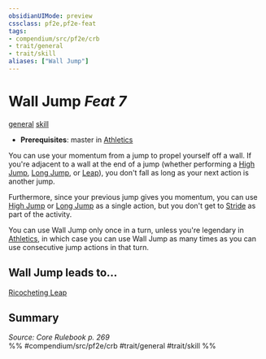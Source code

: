 ```yaml
---
obsidianUIMode: preview
cssclass: pf2e,pf2e-feat
tags:
- compendium/src/pf2e/crb
- trait/general
- trait/skill
aliases: ["Wall Jump"]
---
```

# Wall Jump  *Feat 7*  
[general](../../rules/traits/general.md)  [skill](../../rules/traits/skill.md)  

- **Prerequisites**: master in [Athletics](../skills.md#Athletics)

You can use your momentum from a jump to propel yourself off a wall. If you're adjacent to a wall at the end of a jump (whether performing a [High Jump](../../rules/actions/high-jump.md), [Long Jump](../../rules/actions/long-jump.md), or [Leap](../../rules/actions/leap.md)), you don't fall as long as your next action is another jump.

Furthermore, since your previous jump gives you momentum, you can use [High Jump](../../rules/actions/high-jump.md) or [Long Jump](../../rules/actions/long-jump.md) as a single action, but you don't get to [Stride](../../rules/actions/stride.md) as part of the activity.

You can use Wall Jump only once in a turn, unless you're legendary in [Athletics](../skills.md#Athletics), in which case you can use Wall Jump as many times as you can use consecutive jump actions in that turn.

## Wall Jump leads to...

[Ricocheting Leap](ricocheting-leap-lome.md)

## Summary

*Source: Core Rulebook p. 269*  
%% #compendium/src/pf2e/crb #trait/general #trait/skill %%